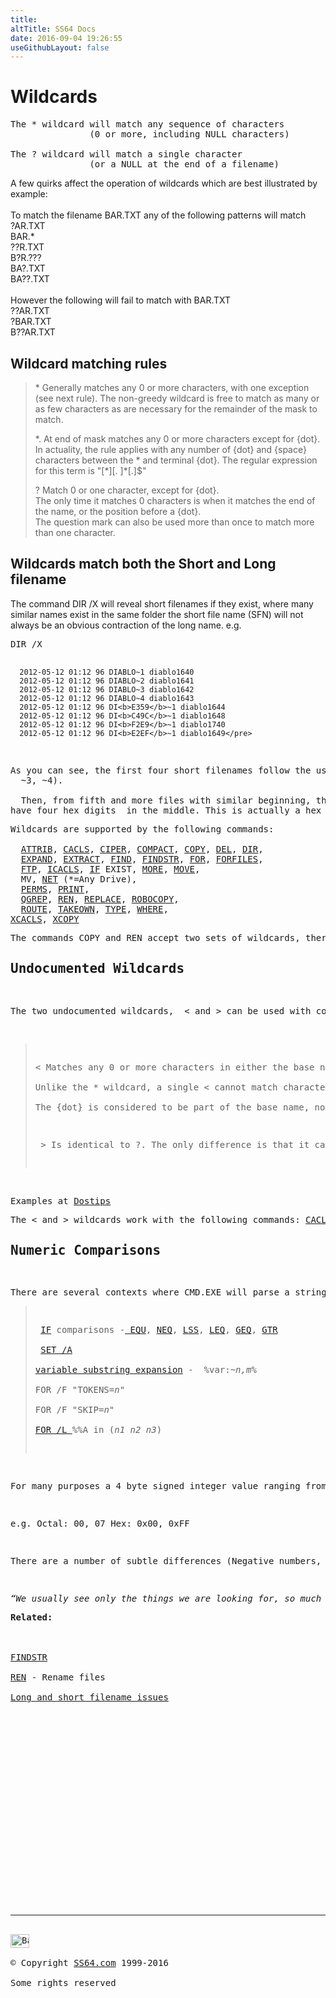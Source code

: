 ```yaml
---
title:
altTitle: SS64 Docs
date: 2016-09-04 19:26:55
useGithubLayout: false
---
```

<!-- #BeginLibraryItem "/Library/head_ntsyntax.lbi" --><!-- #EndLibraryItem --><h1>Wildcards</h1> 
<pre>The * wildcard will match any sequence of characters
               (0 or more, including NULL characters)

The ? wildcard will match a single character
               (or a NULL at the end of a filename)</pre>
<p> A few quirks affect the operation of wildcards which are best illustrated 
  by example:<br>
  <br>
  To match the filename BAR.TXT any of the following patterns will match 
  <br>
  ?AR.TXT <br>
BAR.*<br>
  ??R.TXT <br>
  B?R.??? <br>
  BA?.TXT <br>
  BA??.TXT <br>
  <br>
  However the following will fail to match with BAR.TXT <br>
  ??AR.TXT <br>
  ?BAR.TXT <br>
B??AR.TXT</p>
<h2>Wildcard matching rules</h2>
<blockquote>
<p><span class="code">* </span>Generally matches any 0 or more characters, with one exception (see next rule). The non-greedy wildcard is free to match as many or as few characters as are necessary for the remainder of the mask to match. </p>
<p><span class="code">*. </span>At end of mask matches any 0 or more characters except for {dot}. In actuality, the rule applies with any number of {dot} and {space} characters between the * and terminal {dot}. The regular expression for this term is <span class="code">"[*][. ]*[.]$"</span> </p>
<p><span class="code">? </span>Match  0 or one character, except for {dot}.<br>
The only time it matches 0 characters is when it matches the end of the name, or the position before a {dot}.<br>
The question mark can also be used more than once to match more than one character.</p>
</blockquote>
<h2>Wildcards  match both the Short and Long filename</h2>
<p>The command DIR /X will reveal short filenames if they exist, where many similar names exist 
  in the same folder the short file name (SFN) will not always be an obvious contraction 
  of the long name. e.g. </p>
<pre>DIR /X

      2012-05-12 01:12 96 DIABLO~1 diablo1640
      2012-05-12 01:12 96 DIABLO~2 diablo1641
      2012-05-12 01:12 96 DIABLO~3 diablo1642
      2012-05-12 01:12 96 DIABLO~4 diablo1643
      2012-05-12 01:12 96 DI<b>E359</b>~1 diablo1644
      2012-05-12 01:12 96 DI<b>C49C</b>~1 diablo1648
      2012-05-12 01:12 96 DI<b>F2E9</b>~1 diablo1740
      2012-05-12 01:12 96 DI<b>E2EF</b>~1 diablo1649</pre>
<p>As you can see, the first four short filenames follow the usual numeric tails (~1, ~2, 
  ~3, ~4). <br>
  Then, from fifth and more files with similar beginning, the short names
have four hex digits  in the middle. This is actually a hex <a href="https://usn.pw/blog/gen/2015/06/09/filenames/">checksum of the long filename</a>. (If you need a true file checksum look at <a href="certutil.html#hashfile" class="code">CertUtil -hashfile</a>)
</p><p>Wildcards are supported by the following commands:<br>
  <a href="attrib.html">ATTRIB</a>, <a href="cacls.html">CACLS</a>, <a href="cipher.html">CIPER</a>, <a href="compact.html">COMPACT</a>, <a href="copy.html">COPY</a>, <a href="del.html">DEL</a>, <a href="dir.html">DIR</a>, 
  <a href="expand.html">EXPAND</a>, <a href="extract.html">EXTRACT</a>, <a href="find.html">FIND</a>, <a href="findstr.html">FINDSTR</a>, <a href="for.html">FOR</a>, <a href="forfiles.html">FORFILES</a>, 
  <a href="ftp.html">FTP</a>, <a href="icacls.html">ICACLS</a>, <a href="if.html">IF</a> EXIST, <a href="more.html">MORE</a>, <a href="move.html">MOVE</a>, 
  MV, <a href="net.html">NET</a> (*=Any Drive), 
  <a href="perms.html">PERMS</a>, <a href="print.html">PRINT</a>, 
  <a href="qgrep.html">QGREP</a>, <a href="ren.html">REN</a>, <a href="replace.html">REPLACE</a>, <a href="robocopy.html">ROBOCOPY</a>, 
  <a href="route.html">ROUTE</a>, <a href="takeown.html">TAKEOWN</a>, <a href="type.html">TYPE</a>, <a href="where.html">WHERE</a>, 
<a href="xcacls.html">XCACLS</a>, <a href="xcopy.html">XCOPY</a>
</p><p>The commands COPY and REN accept two sets of wildcards, there are some subtle differences between how these are treated, see the <a href="ren.html">REN</a> page for details.
</p><h2>Undocumented Wildcards</h2>
<p>The two undocumented wildcards,  &lt; and &gt; can be used with commands like DIR and COPY, or to supply a command name but only if quoted:  <span class="code">DIR /b "&lt;demo&lt;"</span></p>
<blockquote>
<p><span class="code">&lt; </span>Matches any 0 or more characters in either the base name or the extension, but never both. <br>
Unlike the * wildcard, a single &lt; cannot match characters in both the base name and the extension. <br>
The {dot} is considered to be part of the base name, not the extension. There is one exception - If the name consists solely of an extension, without a base name, then the {dot} is considered to be part of the extension. This non-greedy wild card is free to match as many or as few characters as are necessary for the remainder of the mask to match. </p>
<p> <span class="code">&gt; </span>Is identical to <span class="code">?. </span>The only difference is that it can be placed after a {dot} to prevent the {dot} from matching the end of the name.
</p>
</blockquote>
<p>Examples at <a href="http://www.dostips.com/forum/viewtopic.php?f=3&amp;t=6207" title="props to Dave Benham for unpicking this syntax,">Dostips</a>
</p><p>The &lt; and &gt; wildcards work with the following commands: <a href="cacls.html">CACLS</a>, <a href="cipher.html">CIPHER</a>, <a href="copy.html">COPY</a>, <a href="del.html">DEL</a>, <a href="dir.html">DIR</a>, <a href="findstr.html">FINDSTR</a>, <a href="if.html">IF</a> EXIST, <a href="move.html">MOVE</a>, <a href="type.html">TYPE</a></p><h2><a id="numeric"></a>Numeric Comparisons</h2>
<p>There are several contexts where CMD.EXE will parse a string as a numeric expression:
</p><blockquote>
<p> <a href="if.html">IF</a> comparisons -<a href="equ.html"> EQU</a>, <a href="neq.html">NEQ</a>, <a href="lss.html">LSS</a>, <a href="leq.html">LEQ</a>, <a href="geq.html">GEQ</a>, <a href="gtr.html">GTR</a><br>
 <a href="set.html">SET /A</a><br>
<a href="syntax-substring.html">variable substring expansion</a> -  %var:~<i>n,m</i>%<br>
FOR /F "TOKENS=<i>n</i>"<br>
FOR /F "SKIP=<i>n</i>"<br>
<a href="for_l.html">FOR /L </a>%%A in (<i>n1 n2 n3</i>) </p>
</blockquote>
<p>For many purposes a 4 byte signed integer value ranging from -2,147,483,648 to 2,147,483,647 will suffice, but in the above contexts it is also possible to express the numbers in  hexadecimal or octal notation.</p>
<p>e.g. Octal: 00, 07 Hex: 0x00, 0xFF</p>
<p>There are a number of subtle differences (Negative numbers, command, version of Windows) which affect how these numbers are parsed and these are described in the DosTips forum thread <a href="http://www.dostips.com/forum/viewtopic.php?f=3&amp;t=3758">Rules for how CMD.EXE parses numbers</a>.</p>
<p class="quote"><i>“We usually see only the things we are looking for, so much that we sometimes see them where they are not” ~ Eric Hoffer </i>
</p><p><b>Related:</b><br>
<br>
<a href="findstr.html">FINDSTR</a><br>
<a href="ren.html">REN</a> - Rename files <br>
<a href="syntax-filenames.html">Long and short filename issues</a>
<!-- #BeginLibraryItem "/Library/foot_nt.lbi" --></p><p>
<!-- windows300 -->
<ins class="adsbygoogle" style="display:inline-block;width:300px;height:250px" data-ad-client="ca-pub-6140977852749469" data-ad-slot="7649547908"></ins>
<script>
(adsbygoogle = window.adsbygoogle || []).push({});
</script></p>
<hr>
<div id="bl" class="footer"><a href="syntax-wildcards.html#"><img src="../images/top.png" width="30" height="22" alt="Back to the Top"></a></div>
<div id="br" class="footer, tagline">© Copyright <a href="http://ss64.com/">SS64.com</a> 1999-2016<br>
Some rights reserved</div><!-- #EndLibraryItem -->

